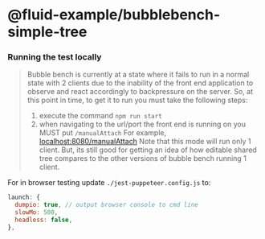 # @fluid-example/bubblebench-simple-tree

### Running the test locally

> Bubble bench is currently at a state where it fails to run in a normal state with 2 clients due to the inability of the front end application to observe and react accordingly to backpressure on the server. So, at this point in time, to get it to run you must take the following steps:
>
> 1.  execute the command `npm run start`
> 2.  when navigating to the url/port the front end is running on you MUST put `/manualAttach` For example, [localhost:8080/manualAttach](http://localhost:8080/manualAttach)
>     Note that this mode will run only 1 client. But, its still good for getting an idea of how editable shared tree compares to the other versions of bubble bench running 1 client.

For in browser testing update `./jest-puppeteer.config.js` to:

```javascript
launch: {
  dumpio: true, // output browser console to cmd line
  slowMo: 500,
  headless: false,
},
```
